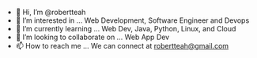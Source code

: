 - 👋 Hi, I’m @robertteah
- 👀 I’m interested in ... Web Development, Software Engineer and Devops
- 🌱 I’m currently learning ... Web Dev, Java, Python, Linux, and Cloud
- 💞️ I’m looking to collaborate on ... Web App Dev
- 📫 How to reach me ... We can connect at robertteah@gmail.com

<!---
roberteah/robertteah is a ✨ special ✨ repository because its `README.md` (this file) appears on your GitHub profile.
You can click the Preview link to take a look at your changes.
--->
